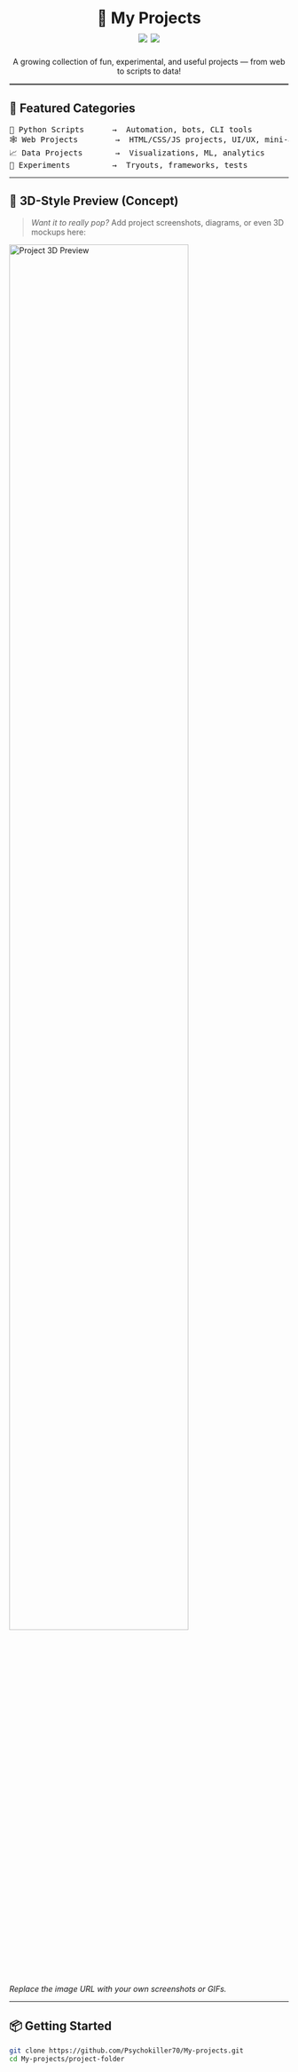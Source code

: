 <h1 align="center">
  🚀 My Projects
  <br>
  <img src="https://img.shields.io/badge/Status-Active-brightgreen?style=flat-square">
  <img src="https://img.shields.io/badge/Maintainer-Psychokiller70-blueviolet?style=flat-square">
</h1>

<p align="center">
  A growing collection of fun, experimental, and useful projects — from web to scripts to data!
</p>

<hr style="border: 1px solid #999;">

## 🧩 Featured Categories

<pre>
🧠 Python Scripts      →  Automation, bots, CLI tools
🕸️ Web Projects        →  HTML/CSS/JS projects, UI/UX, mini-apps
📈 Data Projects       →  Visualizations, ML, analytics
🔬 Experiments         →  Tryouts, frameworks, tests
</pre>

---

## 🌌 3D-Style Preview (Concept)

> _Want it to really pop?_ Add project screenshots, diagrams, or even 3D mockups here:

<img src="https://user-images.githubusercontent.com/0000000/placeholder-3d.png" width="80%" alt="Project 3D Preview">

_Replace the image URL with your own screenshots or GIFs._

---

## 📦 Getting Started

```bash
git clone https://github.com/Psychokiller70/My-projects.git
cd My-projects/project-folder
